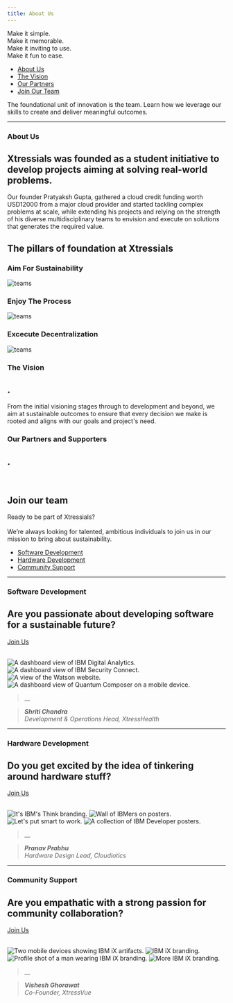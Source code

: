 ```yaml
---
title: About Us
---
```


<title-block>

Make it simple.<br>Make it memorable.<br>
<span>Make it inviting to use.<br>Make it fun to ease.</span>

<anchor-links>

<ul>
<li><a data-scroll href="#about-us">About Us</a></li>
<li><a data-scroll href="#the-vision">The Vision</a></li>
<li><a data-scroll href="#our-partners-and-supporters">Our Partners</a></li>
<li><a data-scroll href="#join-our-team">Join Our Team</a></li>
</ul>

</anchor-links>

</title-block>

<grid background="gray-10">
<column lg="8" md="5">

<p size="xl">The foundational unit of innovation is the
team. Learn how we leverage our skills
to create and deliver meaningful outcomes.</p>

<icon name="PlexArrowDown"></icon>

</column>
</grid>
<grid background="gray-10">
<column lg="16">

<hr>

</column>
<column lg="4" md="5">

### About Us

</column>
<column lg="8" md="5">

## Xtressials was founded as a student initiative to develop projects aiming at solving real-world problems.



Our founder Pratyaksh Gupta, gathered a cloud credit funding worth USD12000 from a major cloud provider and started tackling complex problems at scale, while extending his projects and relying on the strength of his diverse multidisciplinary teams to envision and execute on solutions that generates the required value.

</column>
<column lg="8" offset_lg="4" md="5" fade="true">


</column>
<column lg="4" md="3" fade="true">



</column>

</column>
<column lg="4" offset_lg="4" md="3" fade="true">



</column>
<column lg="8" md="5" fade="true">



</column>
</grid>
<grid background="gray-10">
<column lg="12" offset_lg="4">

## The pillars of foundation at Xtressials

</column>
<column lg="4" offset_lg="4" border="true" md="5">

### Aim For Sustainability



![teams](images/identity.svg)

</column>
<column lg="4" border="true" md="5">

### Enjoy The Process


![teams](images/experience.svg)

</column>
<column lg="4" border="true" md="5">

### Excecute Decentralization



![teams](images/expertise.svg)

</column>
</grid>
<grid background="gray-10">
<column lg="4">

### The Vision

</column>
<column lg="8" md="5">

## .

From the initial visioning stages through to development and beyond, we aim at sustainable outcomes to ensure that every decision we make is rooted and aligns with our goals and project's need.

</column>
<column lg="8" offset_lg="4" md="5" fade="true">



</column>
<column lg="4" md="3" fade="true">



</column>

</column>
<column lg="4" offset_lg="4" md="3" fade="true">



</column>
<column lg="8" md="5" fade="true">



</column>
</grid>
<grid background="gray-10">
<column lg="4">

### Our Partners and Supporters

</column>
<column lg="8" md="5">

## .

</column>
<column lg="4" offset_lg="4" md="3" fade="true">

<tile title_size="small" title="Member: Samsung Smart Things Developer" href="#">
    <img src="images/Image_6.png" alt=""/>
  </tile>

</column>
<column lg="4" md="3" fade="true">

<tile title_size="small" title="Member: Intel®️ Partner Alliance" href="#">
    <img src="images/Image_7.png" alt=""/>
  </tile>

</column>
</grid>

<grid background="gray-100">
<column lg="7" md="5">

## Join our team

<p size="xl">Ready to be part of Xtressials?<br><br>We’re always looking for talented, ambitious individuals to join us in our mission to bring about sustainability.</p>

</column>

<column offset_lg="5" lg="4">

<anchor-links>

<ul>
<li><a data-scroll href="#software-development">Software Development</a></li>
<li><a data-scroll href="#hardware-development">Hardware Development</a></li>
<li><a data-scroll href="#community-support">Community Support</a></li>
</ul>

</anchor-links>

</column>
</grid>
<grid background="gray-100">
<column lg="16">

<hr>

</column>
<column lg="4">

### Software Development

</column>
<column lg="8" md="5">

## Are you passionate about developing software for a sustainable future?



<p><a href="https://xtressials.typeform.com" target="_blank"><span>Join Us</span> <icon color="blue" name="ArrowUpRight20" inline="true"></icon></a></p><br>

</column>
<column lg="8" offset_lg="4" md="5">

<carousel id="c1" count="1 2 3 4">
  <img src="images/software-carousel/Image_1.png" alt="A dashboard view of IBM Digital Analytics."/>
  <img src="images/software-carousel/Image_2.png" alt="A dashboard view of IBM Security Connect."/>
  <img src="images/software-carousel/Image_3.png" alt="A view of the Watson website."/>
  <img src="images/software-carousel/Image_4.png" alt="A dashboard view of Quantum Composer on a mobile device."/>
</carousel>

</column>
<column lg="3"  md="3"  md="3" sm="0">

> __

> _***Shriti Chandra*** <br> Development & Operations Head, XtressHealth_

</column>
</grid>
<grid background="gray-100">
<column lg="16">

<hr>

</column>
<column lg="4">

### Hardware Development

</column>
<column lg="8" md="5">

## Do you get excited by the idea of tinkering around hardware stuff?



<p><a href="https://xtressials.typeform.com" target="_blank"><span>Join Us</span> <icon color="blue" name="ArrowUpRight20" inline="true"></icon></a></p><br>

</column>
<column lg="8" offset_lg="4" md="5">

<carousel id="c2" count="1 2 3 4">
  <img src="images/hardware-carousel/Image_1.png" alt="It's IBM's Think branding."/>
  <img src="images/hardware-carousel/Image_2.png" alt="Wall of IBMers on posters."/>
  <img src="images/hardware-carousel/Image_3.png" alt="Let's put smart to work."/>
  <img src="images/hardware-carousel/Image_4.png" alt="A collection of IBM Developer posters."/>
</carousel>

</column>
<column lg="3" md="3" sm="0">

> __

> _***Pranav Prabhu*** <br> Hardware Design Lead, Cloudiotics_

</column>
</grid>
<grid background="gray-100">
<column lg="16">

<hr>

</column>
<column lg="4">

### Community Support

</column>
<column lg="8" md="5">

## Are you empathatic with a strong passion for community collaboration?



<p><a href="https://xtressials.typeform.com" target="_blank"><span>Join Us</span> <icon color="blue" name="ArrowUpRight20" inline="true"></icon></a></p><br>

</column>
<column lg="8" offset_lg="4" md="5">

<carousel id="c3" count="1 2 3 4">
  <img src="images/services-carousel/Image_1.jpg" alt="Two mobile devices showing IBM iX artifacts."/>
  <img src="images/services-carousel/Image_2.jpg" alt="IBM iX branding."/>
  <img src="images/services-carousel/Image_3.jpg" alt="Profile shot of a man wearing IBM iX branding."/>
  <img src="images/services-carousel/Image_4.jpg" alt="More IBM iX branding."/>
</carousel>

</column>
<column lg="3" md="3" sm="0">

> __

> _***Vishesh Ghorawat*** <br> Co-Founder, XtressVue_

</column>
</grid>
